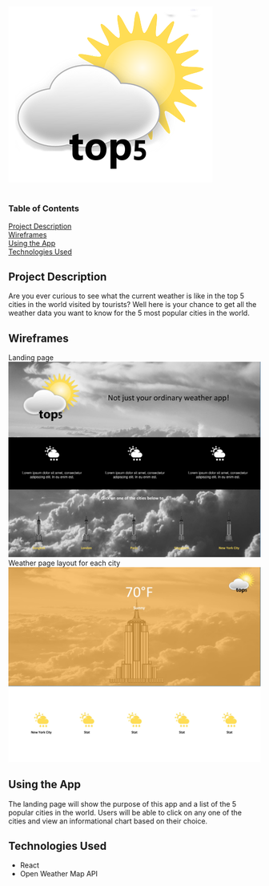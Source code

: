 ![logo](images/logo.png)
# 

### Table of Contents

[Project Description](#project-description)  
[Wireframes](#wireframes)  
[Using the App](#using-the-app)  
[Technologies Used](#technologies-used)  

## Project Description

Are you ever curious to see what the current weather is like in the top 5 cities in the world visited by tourists? Well here is your chance to get all the weather data you want to know for the 5 most popular cities in the world.

## Wireframes

Landing page  
![landing](images/landing.jpg)
Weather page layout for each city  
![weather](images/weather.jpg)


## Using the App

The landing page will show the purpose of this app and a list of the 5 popular cities in the world. Users will be able to click on any one of the cities and view an informational chart based on their choice.

## Technologies Used

* React
* Open Weather Map API
